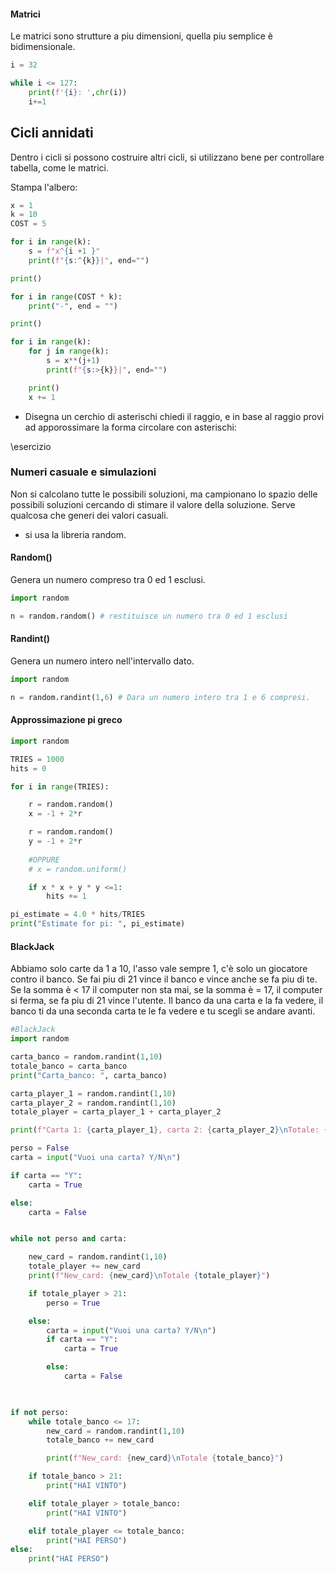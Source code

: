 #### Matrici

Le matrici sono strutture a piu dimensioni, quella piu semplice è bidimensionale.

```Python
i = 32

while i <= 127:
    print(f'{i}: ',chr(i))
    i+=1
```

## Cicli annidati

Dentro i cicli si possono costruire altri cicli, si utilizzano bene per controllare tabella, come le matrici.

Stampa l'albero:
```python
x = 1
k = 10
COST = 5

for i in range(k):
    s = f"x^{i +1 }"
    print(f"{s:^{k}}|", end="")

print()

for i in range(COST * k):
    print("-", end = "")

print()

for i in range(k):
    for j in range(k):
        s = x**(j+1)
        print(f"{s:>{k}}|", end="")

    print()
    x += 1
```

- Disegna un cerchio di asterischi
chiedi il raggio, e in base al raggio provi ad apporossimare la forma circolare con asterischi:

\esercizio


### Numeri casuale e simulazioni

Non si calcolano tutte le possibili soluzioni, ma campionano lo spazio delle possibili soluzioni cercando di stimare il valore della soluzione.
Serve qualcosa che generi dei valori casuali.
- si usa la libreria random.
#### Random()

Genera un numero compreso tra 0 ed 1 esclusi.

```python
import random

n = random.random() # restituisce un numero tra 0 ed 1 esclusi

```
#### Randint()

Genera un numero intero nell'intervallo dato.

```python
import random

n = random.randint(1,6) # Dara un numero intero tra 1 e 6 compresi.
```

#### Approssimazione pi greco

```python
import random

TRIES = 1000
hits = 0

for i in range(TRIES):

    r = random.random()
    x = -1 + 2*r

    r = random.random()
    y = -1 + 2*r
    
    #OPPURE 
    # x = random.uniform()

    if x * x + y * y <=1:
        hits += 1

pi_estimate = 4.0 * hits/TRIES
print("Estimate for pi: ", pi_estimate)
```

#### BlackJack

Abbiamo solo carte da 1 a 10, l'asso vale sempre 1, c'è solo un giocatore contro il banco.
Se fai piu di 21 vince il banco e vince anche se fa piu di te.
Se la somma è < 17 il computer non sta mai, se la somma è = 17, il computer si ferma, se fa piu di 21 vince l'utente.
Il banco da una carta e la fa vedere, il banco ti da una seconda carta te le fa vedere e tu scegli se andare avanti.

```python
#BlackJack
import random

carta_banco = random.randint(1,10)
totale_banco = carta_banco
print("Carta_banco: ", carta_banco)

carta_player_1 = random.randint(1,10)
carta_player_2 = random.randint(1,10)
totale_player = carta_player_1 + carta_player_2

print(f"Carta 1: {carta_player_1}, carta 2: {carta_player_2}\nTotale: {totale_player}")

perso = False
carta = input("Vuoi una carta? Y/N\n")

if carta == "Y":
    carta = True

else:
    carta = False


while not perso and carta:

    new_card = random.randint(1,10)
    totale_player += new_card
    print(f"New_card: {new_card}\nTotale {totale_player}")

    if totale_player > 21:
        perso = True

    else:
        carta = input("Vuoi una carta? Y/N\n")
        if carta == "Y":
            carta = True

        else:
            carta = False

  

if not perso:
    while totale_banco <= 17:
        new_card = random.randint(1,10)
        totale_banco += new_card

        print(f"New_card: {new_card}\nTotale {totale_banco}")

    if totale_banco > 21:
        print("HAI VINTO")

    elif totale_player > totale_banco:
        print("HAI VINTO")

    elif totale_player <= totale_banco:
        print("HAI PERSO")
else:
    print("HAI PERSO")
```
